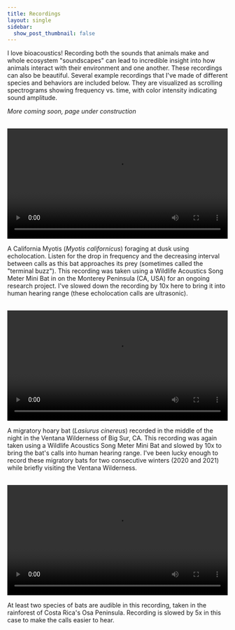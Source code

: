 ```yaml
---
title: Recordings
layout: single
sidebar: 
  show_post_thumbnail: false
---
```

I love bioacoustics! Recording both the sounds that animals make and whole ecosystem "soundscapes" can lead to incredible insight into how animals interact with their environment and one another. These recordings can also be beautiful. Several example recordings that I've made of different species and behaviors are included below. They are visualized as scrolling spectrograms showing frequency vs. time, with color intensity indicating sound amplitude.

*More coming soon, page under construction*<br/><br/>

<video width="100%" controls>
  <source src="../vid/pg_prey_0.1x_hpf.mp4" type="video/mp4">
</video>

A California Myotis (*Myotis californicus*) foraging at dusk using echolocation. Listen for the drop in frequency and the decreasing interval between calls as this bat approaches its prey (sometimes called the "terminal buzz"). This recording was taken using a Wildlife Acoustics Song Meter Mini Bat in on the Monterey Peninsula (CA, USA) for an ongoing research project. I've slowed down the recording by 10x here to bring it into human hearing range (these echolocation calls are ultrasonic). <br/><br/>

<video width="100%" controls>
  <source src="../vid/hoary_ventana_0.1x_hpf.mp4" type="video/mp4">
</video>

A migratory hoary bat (*Lasiurus cinereus*) recorded in the middle of the night in the Ventana Wilderness of Big Sur, CA. This recording was again taken using a Wildlife Acoustics Song Meter Mini Bat and slowed by 10x to bring the bat's calls into human hearing range. I've been lucky enough to record these migratory bats for two consecutive winters (2020 and 2021) while briefly visiting the Ventana Wilderness. <br/><br/>

<video width="100%" controls>
  <source src="../vid/osa_multi_0.2x_hpf.mp4" type="video/mp4">
</video>

At least two species of bats are audible in this recording, taken in the rainforest of Costa Rica's Osa Peninsula. Recording is slowed by 5x in this case to make the calls easier to hear.
